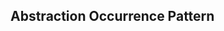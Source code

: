 <div id="title">

## Abstraction Occurrence Pattern
</div>

<div id="body">

<include src="what/unit-inParent-asPanel.md" boilerplate />

</div>